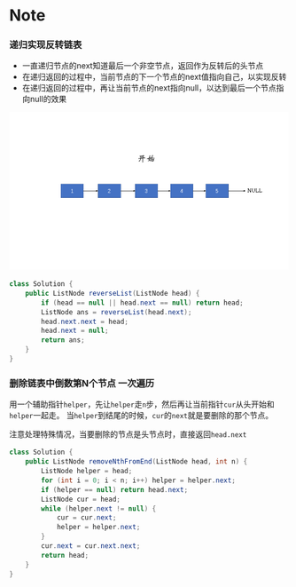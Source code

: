 # Note

### 递归实现反转链表

* 一直递归节点的next知道最后一个非空节点，返回作为反转后的头节点
* 在递归返回的过程中，当前节点的下一个节点的next值指向自己，以实现反转
* 在递归返回的过程中，再让当前节点的next指向null，以达到最后一个节点指向null的效果

![](resources/8951bc3b8b7eb4da2a46063c1bb96932e7a69910c0a93d973bd8aa5517e59fc8.gif)

````java
class Solution {
    public ListNode reverseList(ListNode head) {
        if (head == null || head.next == null) return head;
        ListNode ans = reverseList(head.next);
        head.next.next = head;
        head.next = null;
        return ans;
    }
}
````

### 删除链表中倒数第N个节点 一次遍历

用一个辅助指针`helper`，先让`helper`走`n`步，然后再让当前指针`cur`从头开始和`helper`一起走。 当`helper`到结尾的时候，`cur`的`next`就是要删除的那个节点。

注意处理特殊情况，当要删除的节点是头节点时，直接返回`head.next`

```java
class Solution {
    public ListNode removeNthFromEnd(ListNode head, int n) {
        ListNode helper = head;
        for (int i = 0; i < n; i++) helper = helper.next;
        if (helper == null) return head.next;
        ListNode cur = head;
        while (helper.next != null) {
            cur = cur.next;
            helper = helper.next;
        }
        cur.next = cur.next.next;
        return head;
    }
}
```